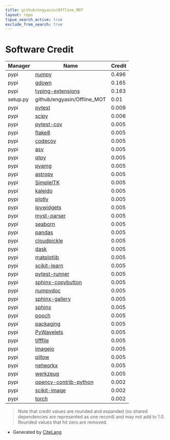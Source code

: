 ```yaml
---
title: github/engyasin/Offline_MOT
layout: repo
tipue_search_active: true
exclude_from_search: true
---
```

# Software Credit

|Manager|Name|Credit|
|-------|----|------|
|pypi|[numpy](https://www.numpy.org)|0.496|
|pypi|[gdown](http://github.com/wkentaro/gdown)|0.165|
|pypi|[typing-extensions](https://pypi.org/project/typing-extensions)|0.163|
|setup.py|github/engyasin/Offline_MOT|0.01|
|pypi|[pytest](https://pypi.org/project/pytest)|0.009|
|pypi|[scipy](https://www.scipy.org)|0.006|
|pypi|[pytest-cov](https://github.com/pytest-dev/pytest-cov)|0.005|
|pypi|[flake8](https://pypi.org/project/flake8)|0.005|
|pypi|[codecov](https://pypi.org/project/codecov)|0.005|
|pypi|[asv](https://pypi.org/project/asv)|0.005|
|pypi|[qtpy](https://pypi.org/project/qtpy)|0.005|
|pypi|[pyamg](https://pypi.org/project/pyamg)|0.005|
|pypi|[astropy](https://pypi.org/project/astropy)|0.005|
|pypi|[SimpleITK](https://pypi.org/project/SimpleITK)|0.005|
|pypi|[kaleido](https://pypi.org/project/kaleido)|0.005|
|pypi|[plotly](https://pypi.org/project/plotly)|0.005|
|pypi|[ipywidgets](https://pypi.org/project/ipywidgets)|0.005|
|pypi|[myst-parser](https://pypi.org/project/myst-parser)|0.005|
|pypi|[seaborn](https://pypi.org/project/seaborn)|0.005|
|pypi|[pandas](https://pypi.org/project/pandas)|0.005|
|pypi|[cloudpickle](https://pypi.org/project/cloudpickle)|0.005|
|pypi|[dask](https://pypi.org/project/dask)|0.005|
|pypi|[matplotlib](https://pypi.org/project/matplotlib)|0.005|
|pypi|[scikit-learn](https://pypi.org/project/scikit-learn)|0.005|
|pypi|[pytest-runner](https://pypi.org/project/pytest-runner)|0.005|
|pypi|[sphinx-copybutton](https://pypi.org/project/sphinx-copybutton)|0.005|
|pypi|[numpydoc](https://pypi.org/project/numpydoc)|0.005|
|pypi|[sphinx-gallery](https://pypi.org/project/sphinx-gallery)|0.005|
|pypi|[sphinx](https://pypi.org/project/sphinx)|0.005|
|pypi|[pooch](https://pypi.org/project/pooch)|0.005|
|pypi|[packaging](https://pypi.org/project/packaging)|0.005|
|pypi|[PyWavelets](https://pypi.org/project/PyWavelets)|0.005|
|pypi|[tifffile](https://pypi.org/project/tifffile)|0.005|
|pypi|[imageio](https://pypi.org/project/imageio)|0.005|
|pypi|[pillow](https://pypi.org/project/pillow)|0.005|
|pypi|[networkx](https://pypi.org/project/networkx)|0.005|
|pypi|[werkzeug](https://pypi.org/project/werkzeug)|0.005|
|pypi|[opencv-contrib-python](https://github.com/skvark/opencv-python)|0.002|
|pypi|[scikit-image](https://scikit-image.org)|0.002|
|pypi|[torch](https://pytorch.org/)|0.002|


> Note that credit values are rounded and expanded (so shared dependencies are represented as one record) and may not add to 1.0. Rounded values that hit zero are removed.


- Generated by [CiteLang](https://github.com/vsoch/citelang)
